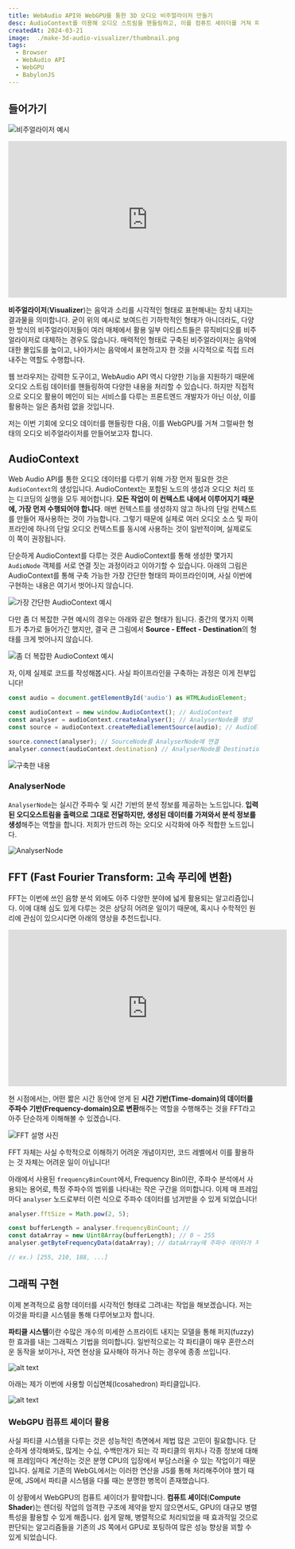 ```yaml
---
title: WebAudio API와 WebGPU를 통한 3D 오디오 비주얼라이저 만들기
desc: AudioContext를 이용해 오디오 스트림을 핸들링하고, 이를 컴퓨트 셰이더를 거쳐 파티클 시스템으로 시각화한다.
createdAt: 2024-03-21
image:  ./make-3d-audio-visualizer/thumbnail.png
tags:
  - Browser
  - WebAudio API
  - WebGPU
  - BabylonJS
---
```


## 들어가기

![비주얼라이저 예시](image.png)

<iframe width="560" height="315" src="https://www.youtube.com/embed/bpOSxM0rNPM?si=r3OZNlR0dDZYO1dI" title="YouTube video player" frameborder="0" allow="accelerometer; autoplay; clipboard-write; encrypted-media; gyroscope; picture-in-picture; web-share" allowfullscreen></iframe>

**비주얼라이저**(**Visualizer**)는 음악과 소리를 시각적인 형태로 표현해내는 장치 내지는 결과물을 의미합니다. 굳이 위의 예시로 보여드린 기하학적인 형태가 아니더라도, 다양한 방식의 비주얼라이저들이 여러 매체에서 활용 일부 아티스트들은 뮤직비디오를 비주얼라이저로 대체하는 경우도 많습니다. 매력적인 형태로 구축된 비주얼라이저는 음악에 대한 몰입도를 높이고, 나아가서는 음악에서 표현하고자 한 것을 시각적으로 직접 드러내주는 역할도 수행합니다.

웹 브라우저는 강력한 도구이고, WebAudio API 역시 다양한 기능을 지원하기 때문에 오디오 스트림 데이터를 핸들링하여 다양한 내용을 처리할 수 있습니다. 하지만 직접적으로 오디오 활용이 메인이 되는 서비스를 다루는 프론트엔드 개발자가 아닌 이상, 이를 활용하는 일은 좀처럼 없을 것입니다.

저는 이번 기회에 오디오 데이터를 핸들링한 다음, 이를 WebGPU를 거쳐 그럴싸한 형태의 오디오 비주얼라이저를 만들어보고자 합니다.

## AudioContext

Web Audio API를 통한 오디오 데이터를 다루기 위해 가장 먼저 필요한 것은 `AudioContext`의 생성입니다. AudioContext는 포함된 노드의 생성과 오디오 처리 또는 디코딩의 실행을 모두 제어합니다. **모든 작업이 이 컨텍스트 내에서 이루어지기 때문에, 가장 먼저 수행되어야 합니다**. 매번 컨텍스트를 생성하지 않고 하나의 단일 컨텍스트를 만들어 재사용하는 것이 가능합니다. 그렇기 때문에 실제로 여러 오디오 소스 및 파이프라인에 하나의 단일 오디오 컨텍스트를 동시에 사용하는 것이 일반적이며, 실제로도 이 쪽이 권장됩니다.

단순하게 AudioContext를 다루는 것은 AudioContext를 통해 생성한 몇가지 `AudioNode` 객체를 서로 연결 짓는 과정이라고 이야기할 수 있습니다. 아래의 그림은 AudioContext를 통해 구축 가능한 가장 간단한 형태의 파이프라인이며, 사실 이번에 구현하는 내용은 여기서 벗어나지 않습니다.

![가장 간단한 AudioContext 예시](image-1.png)

다만 좀 더 복잡한 구현 예시의 경우는 아래와 같은 형태가 됩니다. 중간의 몇가지 이펙트가 추가로 들어가긴 했지만, 결국 큰 그림에서 **Source - Effect - Destination**의 형태를 크게 벗어나지 않습니다.

![좀 더 복잡한 AudioContext 예시](image-2.png)

자, 이제 실제로 코드를 작성해봅시다. 사실 파이프라인을 구축하는 과정은 이게 전부입니다!

```ts
const audio = document.getElementById('audio') as HTMLAudioElement;

const audioContext = new window.AudioContext(); // AudioContext
const analyser = audioContext.createAnalyser(); // AnalyserNode를 생성
const source = audioContext.createMediaElementSource(audio); // AudioElement로부터 SourceNode를 생성

source.connect(analyser); // SourceNode를 AnalyserNode에 연결
analyser.connect(audioContext.destination) // AnalyserNode를 DestinationNode에 연결
```

![구축한 내용](image-3.png)

### AnalyserNode

`AnalyserNode`는 실시간 주파수 및 시간 기반의 분석 정보를 제공하는 노드입니다. **입력된 오디오스트림을 출력으로 그대로 전달하지만, 생성된 데이터를 가져와서 분석 정보를 생성**해주는 역할을 합니다. 저희가 만드려 하는 오디오 시각화에 아주 적합한 노드입니다.

![AnalyserNode](image-4.png)

## FFT (Fast Fourier Transform: 고속 푸리에 변환)

FFT는 이번에 쓰인 음향 분석 외에도 아주 다양한 분야에 넓게 활용되는 알고리즘입니다. 이에 대해 심도 있게 다루는 것은 상당히 어려운 일이기 때문에, 혹시나 수학적인 원리에 관심이 있으시다면 아래의 영상을 추천드립니다.

<iframe width="560" height="315" src="https://www.youtube.com/embed/Mc9PHZ3H36M?si=mZkuovAgkUnSYnbx" title="YouTube video player" frameborder="0" allow="accelerometer; autoplay; clipboard-write; encrypted-media; gyroscope; picture-in-picture; web-share" allowfullscreen></iframe>

현 시점에서는, 어떤 짧은 시간 동안에 얻게 된 **시간 기반(Time-domain)의 데이터를 주파수 기반(Frequency-domain)으로 변환**해주는 역할을 수행해주는 것을 FFT라고 아주 단순하게 이해해볼 수 있겠습니다.

![FFT 설명 사진](image-5.png)

FFT 자체는 사실 수학적으로 이해하기 어려운 개념이지만, 코드 레벨에서 이를 활용하는 것 자체는 어려운 일이 아닙니다!

아래에서 사용된 `frequencyBinCount`에서, Frequency Bin이란, 주파수 분석에서 사용되는 용어로, 특정 주파수의 범위를 나타내는 작은 구간을 의미합니다. 이제 매 프레임마다 `analyser` 노드로부터 이런 식으로 주파수 데이터를 넘겨받을 수 있게 되었습니다!

```ts
analyser.fftSize = Math.pow(2, 5);

const bufferLength = analyser.frequencyBinCount; // 
const dataArray = new Uint8Array(bufferLength); // 0 ~ 255
analyser.getByteFrequencyData(dataArray); // dataArray에 주파수 데이터가 저장됩니다! 

// ex.) [255, 210, 188, ...]
```

## 그래픽 구현

이제 본격적으로 음향 데이터를 시각적인 형태로 그려내는 작업을 해보겠습니다. 저는 이것을 파티클 시스템을 통해 다루어보고자 합니다.

**파티클 시스템**이란 수많은 개수의 미세한 스프라이트 내지는 모델을 통해 퍼지(fuzzy)한 효과를 내는 그래픽스 기법을 의미합니다. 일반적으로는 각 파티클이 매우 혼란스러운 동작을 보이거나, 자연 현상을 묘사해야 하거나 하는 경우에 종종 쓰입니다.

![alt text](image-7.png)

아래는 제가 이번에 사용할 이십면체(Icosahedron) 파티클입니다.

![alt text](image-6.png)

### WebGPU 컴퓨트 셰이더 활용

사실 파티클 시스템을 다루는 것은 성능적인 측면에서 제법 많은 고민이 필요합니다. 단순하게 생각해봐도, 많게는 수십, 수백만개가 되는 각 파티클의 위치나 각종 정보에 대해 매 프레임마다 계산하는 것은 분명 CPU의 입장에서 부담스러울 수 있는 작업이기 때문입니다. 실제로 기존의 WebGL에서는 이러한 연산을 JS를 통해 처리해주어야 했기 때문에, JS에서 파티클 시스템을 다룰 때는 분명한 병목이 존재했습니다.

이 상황에서 WebGPU의 컴퓨트 셰이더가 활약합니다. **컴퓨트 셰이더**(**Compute Shader**)는 렌더링 작업의 엄격한 구조에 제약을 받지 않으면서도, GPU의 대규모 병렬 특성을 활용할 수 있게 해줍니다. 쉽게 말해, 병렬적으로 처리되었을 때 효과적일 것으로 판단되는 알고리즘들을 기존의 JS 쪽에서 GPU로 포팅하여 많은 성능 향상을 꾀할 수 있게 되었습니다.


